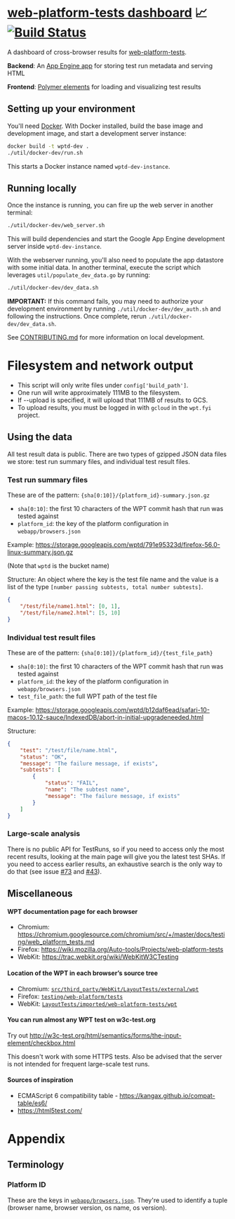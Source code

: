 # [web-platform-tests dashboard](https://wpt.fyi/) 📈 [![Build Status](https://travis-ci.org/web-platform-tests/wpt.fyi.svg?branch=master)](https://travis-ci.org/web-platform-tests/wpt.fyi)

A dashboard of cross-browser results for [web-platform-tests](https://github.com/web-platform-tests/wpt).

**Backend**: An [App Engine app](webapp/main.go) for storing test run metadata and serving HTML

**Frontend**: [Polymer elements](webapp/components/wpt-results.html) for loading and visualizing test results

## Setting up your environment

You'll need [Docker](https://www.docker.com/). With Docker installed, build the base image and development image, and start a development server instance:

```sh
docker build -t wptd-dev .
./util/docker-dev/run.sh
```

This starts a Docker instance named `wptd-dev-instance`.

## Running locally

Once the instance is running, you can fire up the web server in another terminal:

```sh
./util/docker-dev/web_server.sh
```

This will build dependencies and start the Google App Engine development server inside `wptd-dev-instance`.

With the webserver running, you'll also need to populate the app datastore with some initial data. In another terminal,
execute the script which leverages `util/populate_dev_data.go` by running:

```sh
./util/docker-dev/dev_data.sh
```

**IMPORTANT:** If this command fails, you may need to authorize your development environment by running `./util/docker-dev/dev_auth.sh` and following the instructions. Once complete, rerun `./util/docker-dev/dev_data.sh`.

See [CONTRIBUTING.md](/CONTRIBUTING.md) for more information on local development.

# Filesystem and network output

- This script will only write files under `config['build_path']`.
- One run will write approximately 111MB to the filesystem.
- If --upload is specified, it will upload that 111MB of results to GCS.
- To upload results, you must be logged in with `gcloud` in the `wpt.fyi` project.

## Using the data

All test result data is public. There are two types of gzipped JSON data files we store: test run summary files, and individual test result files.

### Test run summary files

These are of the pattern: `{sha[0:10]}/{platform_id}-summary.json.gz`

- `sha[0:10]`: the first 10 characters of the WPT commit hash that run was tested against
- `platform_id`: the key of the platform configuration in `webapp/browsers.json`

Example: https://storage.googleapis.com/wptd/791e95323d/firefox-56.0-linux-summary.json.gz

(Note that `wptd` is the bucket name)

Structure:
An object where the key is the test file name and the value is a list of the type
`[number passing subtests, total number subtests]`.

```json
{
    "/test/file/name1.html": [0, 1],
    "/test/file/name2.html": [5, 10]
}
```

### Individual test result files

These are of the pattern: `{sha[0:10]}/{platform_id}/{test_file_path}`

- `sha[0:10]`: the first 10 characters of the WPT commit hash that run was tested against
- `platform_id`: the key of the platform configuration in `webapp/browsers.json`
- `test_file_path`: the full WPT path of the test file

Example: https://storage.googleapis.com/wptd/b12daf6ead/safari-10-macos-10.12-sauce/IndexedDB/abort-in-initial-upgradeneeded.html

Structure:
```json
{
    "test": "/test/file/name.html",
    "status": "OK",
    "message": "The failure message, if exists",
    "subtests": [
        {
            "status": "FAIL",
            "name": "The subtest name",
            "message": "The failure message, if exists"
        }
    ]
}
```

### Large-scale analysis

There is no public API for TestRuns, so if you need to access only the most recent results, looking at
the main page will give you the latest test SHAs. If you need to access earlier results, an
exhaustive search is the only way to do that (see issue [#73](https://github.com/web-platform-tests/wpt.fyi/issues/73) and [#43](https://github.com/web-platform-tests/wpt.fyi/issues/43)).

## Miscellaneous

#### WPT documentation page for each browser

- Chromium: https://chromium.googlesource.com/chromium/src/+/master/docs/testing/web_platform_tests.md
- Firefox: https://wiki.mozilla.org/Auto-tools/Projects/web-platform-tests
- WebKit: https://trac.webkit.org/wiki/WebKitW3CTesting

#### Location of the WPT in each browser’s source tree

- Chromium: [`src/third_party/WebKit/LayoutTests/external/wpt`](https://cs.chromium.org/chromium/src/third_party/WebKit/LayoutTests/external/wpt/)
- Firefox: [`testing/web-platform/tests`](https://dxr.mozilla.org/mozilla-central/source/testing/web-platform/tests)
- WebKit: [`LayoutTests/imported/web-platform-tests/wpt`](https://trac.webkit.org/browser/trunk/LayoutTests/imported/web-platform-tests/wpt)

#### You can run almost any WPT test on w3c-test.org

Try out http://w3c-test.org/html/semantics/forms/the-input-element/checkbox.html

This doesn't work with some HTTPS tests. Also be advised that the server is not intended for frequent large-scale test runs.

#### Sources of inspiration

- ECMAScript 6 compatibility table - https://kangax.github.io/compat-table/es6/
- https://html5test.com/

# Appendix

## Terminology

### Platform ID

These are the keys in [`webapp/browsers.json`](webapp/browsers.json). They're used to identify a tuple (browser name, browser version, os name, os version).
